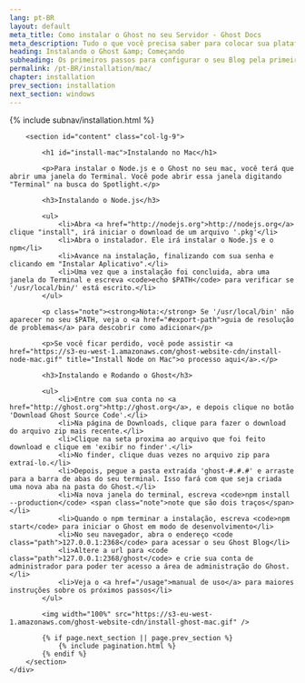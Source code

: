 ```yaml
---
lang: pt-BR
layout: default
meta_title: Como instalar o Ghost no seu Servidor - Ghost Docs
meta_description: Tudo o que você precisa saber para colocar sua plataforma Ghost funcionando no seu ambiente local, ou em um ambiente remoto.
heading: Instalando o Ghost &amp; Começando
subheading: Os primeiros passos para configurar o seu Blog pela primeira vez.
permalink: /pt-BR/installation/mac/
chapter: installation
prev_section: installation
next_section: windows
---
```


<div class="container">
    <div class="row">
        {% include subnav/installation.html %}

        <section id="content" class="col-lg-9">

            <h1 id="install-mac">Instalando no Mac</h1>

            <p>Para instalar o Node.js e o Ghost no seu mac, você terá que abrir uma janela do Terminal. Você pode abrir essa janela digitando "Terminal" na busca do Spotlight.</p>

            <h3>Instalando o Node.js</h3>

            <ul>
                <li>Abra <a href="http://nodejs.org">http://nodejs.org</a> clique "install", irá iniciar o download de um arquivo '.pkg'</li>
                <li>Abra o instalador. Ele irá instalar o Node.js e o npm</li>
                <li>Avance na instalação, finalizando com sua senha e clicando em "Instalar Aplicativo".</li>
                <li>Uma vez que a instalação foi concluida, abra uma janela do Terminal e escreva <code>echo $PATH</code> para verificar se '/usr/local/bin/' está escrito.</li>
            </ul>

            <p class="note"><strong>Nota:</strong> Se '/usr/local/bin' não aparecer no seu $PATH, veja o <a href="#export-path">guia de resolução de problemas</a> para descobrir como adicionar</p>

            <p>Se você ficar perdido, você pode assistir <a href="https://s3-eu-west-1.amazonaws.com/ghost-website-cdn/install-node-mac.gif" title="Install Node on Mac">o processo aqui</a>.</p>

            <h3>Instalando e Rodando o Ghost</h3>

            <ul>
                <li>Entre com sua conta no <a href="http://ghost.org">http://ghost.org</a>, e depois clique no botão 'Download Ghost Source Code'.</li>
                <li>Na página de Downloads, clique para fazer o download do arquivo zip mais recente.</li>
                <li>Clique na seta proxima ao arquivo que foi feito download e clique em 'exibir no finder'.</li>
                <li>No finder, clique duas vezes no arquivo zip para extraí-lo.</li>
                <li>Depois, pegue a pasta extraída 'ghost-#.#.#' e arraste para a barra de abas do seu terminal. Isso fará com que seja criada uma nova aba na pasta do Ghost.</li>
                <li>Na nova janela do terminal, escreva <code>npm install --production</code> <span class="note">note que são dois traços</span></li>
                <li>Quando o npm terminar a instalação, escreva <code>npm start</code> para iniciar o Ghost em modo de desenvolvimento</li>
                <li>No seu navegador, abra o endereço <code class="path">127.0.0.1:2368</code> para acessar o seu Ghost Blog</li>
                <li>Altere a url para <code class="path">127.0.0.1:2368/ghost</code> e crie sua conta de administrador para poder ter acesso a área de administração do Ghost.</li>
                <li>Veja o <a href="/usage">manual de uso</a> para maiores instruções sobre os próximos passos</li>
            </ul>

            <img width="100%" src="https://s3-eu-west-1.amazonaws.com/ghost-website-cdn/install-ghost-mac.gif" />

            {% if page.next_section || page.prev_section %}
                {% include pagination.html %}
            {% endif %}
        </section>
    </div>
</div>